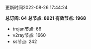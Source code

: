 更新时间2022-08-26 17:44:24

**总订阅: 64**
**总节点: 8921**
**有效节点: 1968**
- trojan节点: 66
- v2ray节点: 1660
- ss节点: 242
